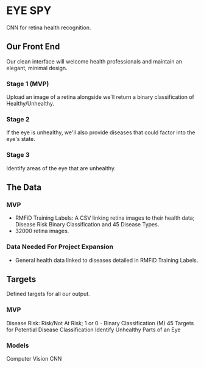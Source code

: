 # EYE SPY
CNN for retina health recognition.

## Our Front End
Our clean interface will welcome health professionals and maintain an elegant, minimal design.

### Stage 1 (MVP)
Upload an image of a retina alongside we'll return a binary classification of Healthy/Unhealthy.

### Stage 2
If the eye is unhealthy, we'll also provide diseases that could factor into the eye's state.

### Stage 3
Identify areas of the eye that are unhealthy.

## The Data

### MVP
- RMFiD Training Labels: A CSV linking retina images to their health data; Disease Risk Binary Classification and 45 Disease Types.
- 32000 retina images.

### Data Needed For Project Expansion
- General health data linked to diseases detailed in RMFiD Training Labels.


## Targets
Defined targets for all our output.

### MVP
Disease Risk: Risk/Not At Risk; 1 or 0 - Binary Classification (M)
45 Targets for Potential Disease Classification
Identify Unhealthy Parts of an Eye

### Models
Computer Vision
CNN
